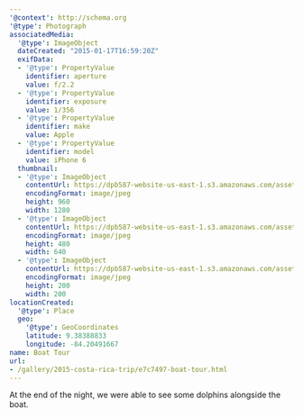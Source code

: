 ```yaml
---
'@context': http://schema.org
'@type': Photograph
associatedMedia:
  '@type': ImageObject
  dateCreated: "2015-01-17T16:59:20Z"
  exifData:
  - '@type': PropertyValue
    identifier: aperture
    value: f/2.2
  - '@type': PropertyValue
    identifier: exposure
    value: 1/356
  - '@type': PropertyValue
    identifier: make
    value: Apple
  - '@type': PropertyValue
    identifier: model
    value: iPhone 6
  thumbnail:
  - '@type': ImageObject
    contentUrl: https://dpb587-website-us-east-1.s3.amazonaws.com/asset/gallery/2015-costa-rica-trip/e7c7497-boat-tour~1280.jpg
    encodingFormat: image/jpeg
    height: 960
    width: 1280
  - '@type': ImageObject
    contentUrl: https://dpb587-website-us-east-1.s3.amazonaws.com/asset/gallery/2015-costa-rica-trip/e7c7497-boat-tour~640w.jpg
    encodingFormat: image/jpeg
    height: 480
    width: 640
  - '@type': ImageObject
    contentUrl: https://dpb587-website-us-east-1.s3.amazonaws.com/asset/gallery/2015-costa-rica-trip/e7c7497-boat-tour~200x200.jpg
    encodingFormat: image/jpeg
    height: 200
    width: 200
locationCreated:
  '@type': Place
  geo:
    '@type': GeoCoordinates
    latitude: 9.38388833
    longitude: -84.20491667
name: Boat Tour
url:
- /gallery/2015-costa-rica-trip/e7c7497-boat-tour.html
---
```


At the end of the night, we were able to see some dolphins alongside the boat.
